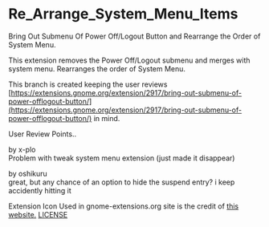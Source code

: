 # Re_Arrange_System_Menu_Items
Bring Out Submenu Of Power Off/Logout Button and Rearrange the Order of System Menu.

This extension removes the Power Off/Logout submenu and merges with system menu. Rearranges the order of System Menu.

This branch is created keeping the user reviews [https://extensions.gnome.org/extension/2917/bring-out-submenu-of-power-offlogout-button/](https://extensions.gnome.org/extension/2917/bring-out-submenu-of-power-offlogout-button/) in mind.

User Review Points..

by x-plo  
Problem with tweak system menu extension (just made it disappear)

by oshikuru  
great, but any chance of an option to hide the suspend entry? i keep accidently hitting it

Extension Icon Used in gnome-extensions.org site is the credit of [this website.](https://materialdesignicons.com/) [LICENSE](https://github.com/google/material-design-icons/blob/master/LICENSE)



